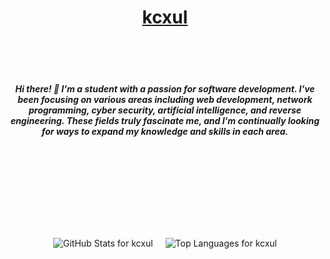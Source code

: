 <div align="center">

# [kcxul](https://kcxul.github.io)

</div>

<div style="height: 50px;"></div> 
<h5 align="center">Hi there! 👋 I'm a student with a passion for software development. I've been focusing on various areas including web development, network programming, cyber security, artificial intelligence, and reverse engineering. These fields truly fascinate me, and I'm continually looking for ways to expand my knowledge and skills in each area.</h5>
<div style="height: 50px;"></div> 

<h1></h1>

<div style="height: 50px;"></div> 

<div align="center" style="display: flex; justify-content: center; align-items: center; gap: 20px; flex-wrap: wrap;">

  <img alt="GitHub Stats for kcxul" src="https://github-readme-stats-9eda.vercel.app/api?username=kcxul&show_icons=true&rank_icon=github&theme=transparent&hide_border=true&title_color=d1d1d1&text_color=d1d1d1" />

  <img alt="Top Languages for kcxul" src="https://github-readme-stats-9eda.vercel.app/api/top-langs/?username=kcxul&layout=donut&theme=transparent&hide_border=true&title_color=d1d1d1&text_color=d1d1d1" />
</div>